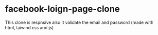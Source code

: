 # facebook-loign-page-clone
This clone is respnsive also it validate the email and password (made with html, taiwind css and js)
